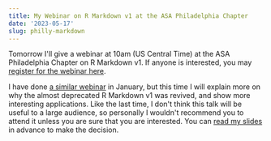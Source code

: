 ```yaml
---
title: My Webinar on R Markdown v1 at the ASA Philadelphia Chapter
date: '2023-05-17'
slug: philly-markdown
---
```


Tomorrow I'll give a webinar at 10am (US Central Time) at the ASA Philadelphia
Chapter on R Markdown v1. If anyone is interested, you may [register for the
webinar
here](https://drexel.zoom.us/meeting/register/tZcscOiopjIvHdwwE6VEyT8JVJhno0x5YjIh).

I have done [a similar webinar](/en/2023/01/minimal-r-markdown/) in January, but
this time I will explain more on why the almost deprecated R Markdown v1 was
revived, and show more interesting applications. Like the last time, I don't
think this talk will be useful to a large audience, so personally I wouldn't
recommend you to attend it unless you are sure that you are interested. You can
[read my slides](https://slides.yihui.org/2023-philly-markdown.html) in advance
to make the decision.

